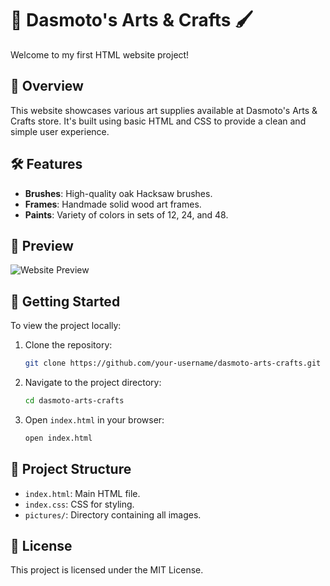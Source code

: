

# 🎨 Dasmoto's Arts & Crafts 🖌️

Welcome to my first HTML website project!

## 🌟 Overview
This website showcases various art supplies available at Dasmoto's Arts & Crafts store. It's built using basic HTML and CSS to provide a clean and simple user experience.

## 🛠️ Features
- **Brushes**: High-quality oak Hacksaw brushes.
- **Frames**: Handmade solid wood art frames.
- **Paints**: Variety of colors in sets of 12, 24, and 48.

## 📸 Preview
![Website Preview](pictures/preview.png)

## 🚀 Getting Started
To view the project locally:
1. Clone the repository:
   ```bash
   git clone https://github.com/your-username/dasmoto-arts-crafts.git
   ```
2. Navigate to the project directory:
   ```bash
   cd dasmoto-arts-crafts
   ```
3. Open `index.html` in your browser:
   ```bash
   open index.html
   ```

## 📂 Project Structure
- `index.html`: Main HTML file.
- `index.css`: CSS for styling.
- `pictures/`: Directory containing all images.

## 📜 License
This project is licensed under the MIT License.

